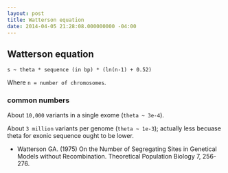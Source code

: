 ```yaml
---
layout: post
title: Watterson equation
date: 2014-04-05 21:28:08.000000000 -04:00
---
```


## Watterson equation

    s ~ theta * sequence (in bp) * (ln(n-1) + 0.52)

Where `n = number of chromosomes`.

### common numbers

About `10,000` variants in a single exome (`theta ~ 3e-4`).

About `3 million` variants per genome (`theta ~ 1e-3`); actually less becuase theta for exonic sequence ought to be lower.

- Watterson GA. (1975) On the Number of Segregating Sites in Genetical Models without Recombination. Theoretical Population Biology 7, 256-276.
